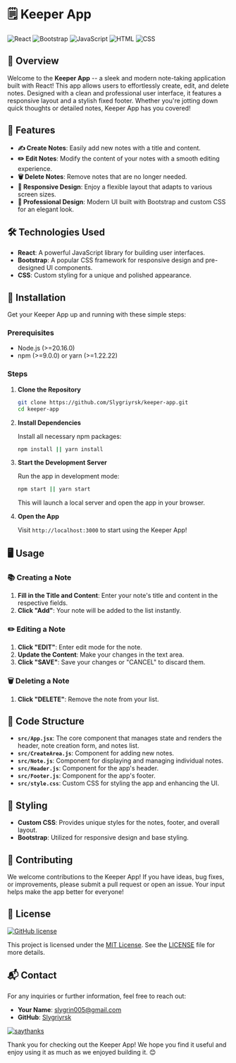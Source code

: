 # 🗒️ Keeper App

![React](https://img.shields.io/badge/React-17.0.2-blue)
![Bootstrap](https://img.shields.io/badge/Bootstrap-5.1.3-blue)
![JavaScript](https://img.shields.io/badge/JavaScript-ES6-yellow)
![HTML](https://img.shields.io/badge/HTML-5-red?style=flat&logo=html5&logoColor=white)
![CSS](https://img.shields.io/badge/CSS-3-blue?style=flat&logo=css3&logoColor=white)

## 🎯 Overview


Welcome to the **Keeper App** -- a sleek and modern note-taking application built with React! This app allows users to effortlessly create, edit, and delete notes. Designed with a clean and professional user interface, it features a responsive layout and a stylish fixed footer. Whether you're jotting down quick thoughts or detailed notes, Keeper App has you covered!

## 🚀 Features


-   **✍️ Create Notes**: Easily add new notes with a title and content.
-   **✏️ Edit Notes**: Modify the content of your notes with a smooth editing experience.
-   **🗑️ Delete Notes**: Remove notes that are no longer needed.
-   **📱 Responsive Design**: Enjoy a flexible layout that adapts to various screen sizes.
-   **🎨 Professional Design**: Modern UI built with Bootstrap and custom CSS for an elegant look.

## 🛠️ Technologies Used

-   **React**: A powerful JavaScript library for building user interfaces.
-   **Bootstrap**: A popular CSS framework for responsive design and pre-designed UI components.
-   **CSS**: Custom styling for a unique and polished appearance.

## 📝 Installation

Get your Keeper App up and running with these simple steps:

### Prerequisites

-   Node.js (>=20.16.0)
-   npm (>=9.0.0) or yarn (>=1.22.22)

### Steps

1.  **Clone the Repository**

    ```bash
    git clone https://github.com/Slygriyrsk/keeper-app.git
    cd keeper-app
    ```

2.  **Install Dependencies**

    Install all necessary npm packages:

    ```bash
    npm install || yarn install
    ```

3.  **Start the Development Server**

    Run the app in development mode:

    ```bash
    npm start || yarn start
    ```

    This will launch a local server and open the app in your browser.

4.  **Open the App**

    Visit `http://localhost:3000` to start using the Keeper App!

## 🖥️ Usage

### 📚 Creating a Note

1.  **Fill in the Title and Content**: Enter your note's title and content in the respective fields.
2.  **Click "Add"**: Your note will be added to the list instantly.

### ✏️ Editing a Note

1.  **Click "EDIT"**: Enter edit mode for the note.
2.  **Update the Content**: Make your changes in the text area.
3.  **Click "SAVE"**: Save your changes or "CANCEL" to discard them.

### 🗑️ Deleting a Note

1.  **Click "DELETE"**: Remove the note from your list.

## 📁 Code Structure

-   **`src/App.jsx`**: The core component that manages state and renders the header, note creation form, and notes list.
-   **`src/CreateArea.js`**: Component for adding new notes.
-   **`src/Note.js`**: Component for displaying and managing individual notes.
-   **`src/Header.js`**: Component for the app's header.
-   **`src/Footer.js`**: Component for the app's footer.
-   **`src/style.css`**: Custom CSS for styling the app and enhancing the UI.

## 🎨 Styling

-   **Custom CSS**: Provides unique styles for the notes, footer, and overall layout.
-   **Bootstrap**: Utilized for responsive design and base styling.

## 🤝 Contributing

We welcome contributions to the Keeper App! If you have ideas, bug fixes, or improvements, please submit a pull request or open an issue. Your input helps make the app better for everyone!

## 📜 License

[![GitHub license](https://img.shields.io/github/license/Naereen/StrapDown.js.svg)](https://github.com/Naereen/StrapDown.js/blob/master/LICENSE)

This project is licensed under the [MIT License](https://opensource.org/licenses/MIT). See the [LICENSE](LICENSE) file for more details.

## 📬 Contact

For any inquiries or further information, feel free to reach out:

-   **Your Name**: slygrin005@gmail.com
-   **GitHub**: [Slygriyrsk](https://github.com/Slygriyrsk)

[![saythanks](https://img.shields.io/badge/say-thanks-ff69b4.svg)](https://saythanks.io/to/kennethreitz)

Thank you for checking out the Keeper App! We hope you find it useful and enjoy using it as much as we enjoyed building it. 😊
